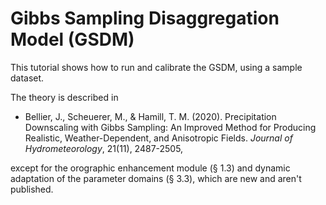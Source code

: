 # Gibbs Sampling Disaggregation Model (GSDM)

This tutorial shows how to run and calibrate the GSDM, using a sample dataset. 

The theory is described in

* Bellier, J., Scheuerer, M., & Hamill, T. M. (2020). Precipitation Downscaling with Gibbs Sampling: An Improved Method for Producing Realistic, Weather-Dependent, and Anisotropic Fields. _Journal of Hydrometeorology_, 21(11), 2487-2505,

except for the orographic enhancement module (§ 1.3) and dynamic adaptation of the parameter domains (§ 3.3), which are new and aren't published.

